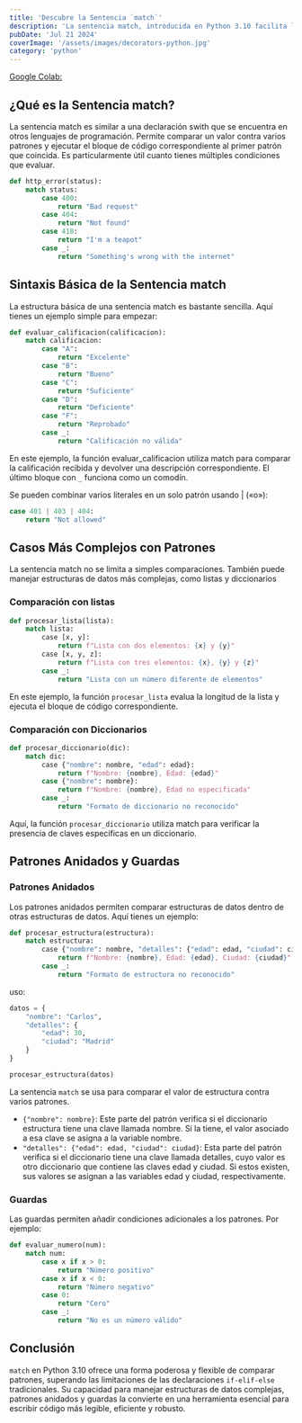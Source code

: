 ```yaml
---
title: 'Descubre la Sentencia `match`'
description: 'La sentencia match, introducida en Python 3.10 facilita la comparación de patrones, haciendola más intuitiva y legible.'
pubDate: 'Jul 21 2024'
coverImage: '/assets/images/decorators-python.jpg'
category: 'python'
---
```



[Google Colab: ](https://colab.research.google.com/drive/16NRewklEN_ZSkoh3cVKrSx8cri8Mq5iN#scrollTo=rHIitg9osBPI&line=1&uniqifier=1)


## ¿Qué es la Sentencia match?
La sentencia match es similar a una declaración swith que se encuentra en otros lenguajes de programación. Permite comparar un valor contra varios patrones y ejecutar el bloque de código correspondiente al primer patrón que coincida. Es particularmente útil cuanto tienes múltiples condiciones que evaluar. 

```python
def http_error(status):
    match status:
        case 400:
            return "Bad request"
        case 404:
            return "Not found"
        case 418:
            return "I'm a teapot"
        case _:
            return "Something's wrong with the internet"
```

## Sintaxis Básica de la Sentencia match

La estructura básica de una sentencia match es bastante sencilla. Aquí tienes un ejemplo simple para empezar:
```python
def evaluar_calificacion(calificacion):
    match calificacion:
        case "A":
            return "Excelente"
        case "B":
            return "Bueno"
        case "C":
            return "Suficiente"
        case "D":
            return "Deficiente"
        case "F":
            return "Reprobado"
        case _:
            return "Calificación no válida"
```

En este ejemplo, la función evaluar_calificacion utiliza match para comparar la calificación recibida y devolver una descripción correspondiente.
El último bloque con `_` funciona como un comodín.


Se pueden combinar varios literales en un solo patrón usando | («o»):
```python
case 401 | 403 | 404:
    return "Not allowed"
```

## Casos Más Complejos con Patrones
La sentencia match no se limita a simples comparaciones. También puede manejar estructuras de datos más complejas, como listas y diccionarios

### Comparación con listas
```python
def procesar_lista(lista):
    match lista:
        case [x, y]:
            return f"Lista con dos elementos: {x} y {y}"
        case [x, y, z]:
            return f"Lista con tres elementos: {x}, {y} y {z}"
        case _:
            return "Lista con un número diferente de elementos"
```
En este ejemplo, la función `procesar_lista` evalua la longitud de la lista y ejecuta el bloque de código correspondiente.

### Comparación con Diccionarios
```python
def procesar_diccionario(dic):
    match dic:
        case {"nombre": nombre, "edad": edad}:
            return f"Nombre: {nombre}, Edad: {edad}"
        case {"nombre": nombre}:
            return f"Nombre: {nombre}, Edad no especificada"
        case _:
            return "Formato de diccionario no reconocido"
```
Aquí, la función `procesar_diccionario` utiliza match para verificar la presencia de claves específicas en un diccionario.


## Patrones Anidados y Guardas
### Patrones Anidados
Los patrones anidados permiten comparar estructuras de datos dentro de otras estructuras de datos. Aquí tienes un ejemplo:

```python
def procesar_estructura(estructura):
    match estructura:
        case {"nombre": nombre, "detalles": {"edad": edad, "ciudad": ciudad}}:
            return f"Nombre: {nombre}, Edad: {edad}, Ciudad: {ciudad}"
        case _:
            return "Formato de estructura no reconocido"

```
uso:

```python
datos = {
    "nombre": "Carlos",
    "detalles": {
        "edad": 30,
        "ciudad": "Madrid"
    }
}

procesar_estructura(datos)
```
La sentencia `match` se usa para comparar el valor de estructura contra varios patrones.

- `{"nombre": nombre}`: Este parte del patrón verifica si el diccionario estructura tiene una clave llamada nombre. Si la tiene, el valor asociado a esa clave se asigna a la variable nombre.
- `"detalles": {"edad": edad, "ciudad": ciudad}`: Esta parte del patrón verifica si el diccionario tiene una clave llamada detalles, cuyo valor es otro diccionario que contiene las claves edad y ciudad. Si estos existen, sus valores se asignan a las variables edad y ciudad, respectivamente.



### Guardas
Las guardas permiten añadir condiciones adicionales a los patrones. Por ejemplo:

```python
def evaluar_numero(num):
    match num:
        case x if x > 0:
            return "Número positivo"
        case x if x < 0:
            return "Número negativo"
        case 0:
            return "Cero"
        case _:
            return "No es un número válido"
```

## Conclusión

`match` en Python 3.10 ofrece una forma poderosa y flexible de comparar patrones, superando las limitaciones de las declaraciones `if-elif-else` tradicionales. Su capacidad para manejar estructuras de datos complejas, patrones anidados y guardas la convierte en una herramienta esencial para escribir código más legible, eficiente y robusto. 


<!-- 
<br />
<a class="bg-blue-500 text-white py-2 px-4 rounded hover:bg-blue-700 no-underline" href="/blog/listas-tuplas-diccionarios-sets/">Continúa leyendo</a> -->

